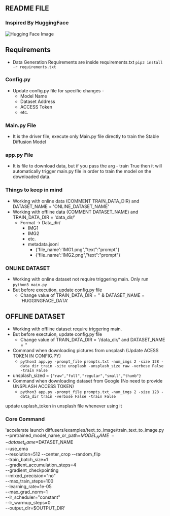 ## README FILE

### Inspired By HuggingFace
![Hugging Face Image](https://huggingface.co/front/assets/homepage/hugs-mobile.svg)

## Requirements
- Data Generation Requirements are inside requirements.txt `pip3 install -r requirements.txt`

### Config.py
- Update config.py file for specific changes - 
    - Model Name
    - Dataset Address
    - ACCESS Token
    - etc.

### Main.py File
- It is the driver file, execute only Main.py file directly to train the Stable Diffusion Model

### app.py File
- It is file to download data, but if you pass the arg - train True then it will automatically trigger main.py file in order to train the model on the downloaded data.

### Things to keep in mind
- Working with online data (COMMENT TRAIN_DATA_DIR) and DATASET_NAME = 'ONLINE_DATASET_NAME'
- Working with offline data (COMMENT DATASET_NAME) and TRAIN_DATA_DIR = 'data_dir/'
    - Format -> Data_dir/
        - IMG1
        - IMG2
        - etc.
        - metadata.jsonl
            - {'file_name':'IMG1.png","text":"prompt"}
            - {'file_name':'IMG2.png","text":"prompt"}

### ONLINE DATASET
- Working with online dataset not require triggering main. Only run `python3 main.py`
- But before execution, update config.py file
    - Change value of TRAIN_DATA_DIR = '' & DATASET_NAME = 'HUGGINGFACE_DATA'

## OFFLINE DATASET
- Working with offline dataset require triggering main.
- But before exectuion, update config.py file
    - Change value of TRAIN_DATA_DIR = '/data_dir/' and DATASET_NAME = ''
- Command when downloading pictures from unsplash (Update ACESS TOKEN IN CONFIG.PY)
    - `python3 app.py -prompt_file prompts.txt -num_imgs 2 -size 128 -data_dir train -site unsplash -unsplash_size raw -verbose False -train False`
- unsplash_sized = `{"raw","full","regular","small","thumb"}`
- Command when downloading dataset from Google (No need to provide UNSPLASH ACCESS TOKEN)
    - `python3 app.py -prompt_file prompts.txt -num_imgs 2 -size 128 -data_dir train -verbose False -train False`




update usplash_token in unsplash file whenever using it


### Core Command
'accelerate launch diffusers/examples/text_to_image/train_text_to_image.py \
          --pretrained_model_name_or_path=$MODEL_NAME \
          --dataset_name=$DATASET_NAME \
          --use_ema \
          --resolution=512 --center_crop --random_flip \
          --train_batch_size=1 \
          --gradient_accumulation_steps=4 \
          --gradient_checkpointing \
          --mixed_precision="no" \
          --max_train_steps=100 \
          --learning_rate=1e-05 \
          --max_grad_norm=1 \
          --lr_scheduler="constant" \
          --lr_warmup_steps=0 \
          --output_dir=$OUTPUT_DIR'
